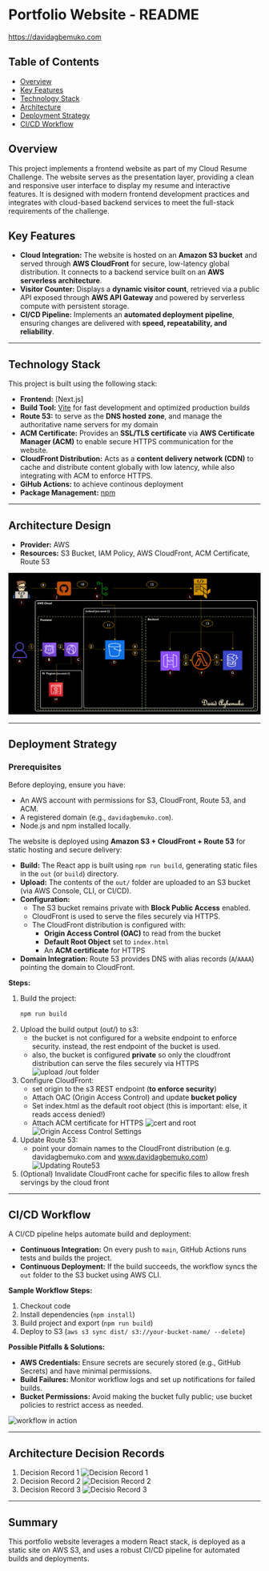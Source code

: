# Portfolio Website - README

https://davidagbemuko.com

## Table of Contents
- [Overview](#overview)
- [Key Features](#key-features)
- [Technology Stack](#technology-stack)
- [Architecture](#architecture)
- [Deployment Strategy](#deployment-strategy)
- [CI/CD Workflow](#cicd-workflow)


## Overview
This project implements a frontend website as part of my Cloud Resume Challenge. The website serves as the presentation layer, providing a clean and responsive user interface to display my resume and interactive features. It is designed with modern frontend development practices and integrates with cloud-based backend services to meet the full-stack requirements of the challenge.

## Key Features  

- **Cloud Integration:** The website is hosted on an **Amazon S3 bucket** and served through **AWS CloudFront** for secure, low-latency global distribution. It connects to a backend service built on an **AWS serverless architecture**.  
- **Visitor Counter:** Displays a **dynamic visitor count**, retrieved via a public API exposed through **AWS API Gateway** and powered by serverless compute with persistent storage.  
- **CI/CD Pipeline:** Implements an **automated deployment pipeline**, ensuring changes are delivered with **speed, repeatability, and reliability**.  

---

## Technology Stack

This project is built using the following stack:

- **Frontend:** [Next.js]
- **Build Tool:** [Vite](https://vitejs.dev/) for fast development and optimized production builds
- **Route 53:** to serve as the **DNS hosted zone**, and manage the authoritative name servers for my domain
- **ACM Certificate:** Provides an **SSL/TLS certificate** via **AWS Certificate Manager (ACM)** to enable secure HTTPS communication for the website.  
- **CloudFront Distribution:** Acts as a **content delivery network (CDN)** to cache and distribute content globally with low latency, while also integrating with ACM to enforce HTTPS.  
- **GiHub Actions:** to achieve continous deployment
- **Package Management:** [npm](https://www.npmjs.com/)

---
## Architecture Design
- **Provider:** AWS
- **Resources:** S3 Bucket, IAM Policy, AWS CloudFront, ACM Certificate, Route 53

![Architecture Diagram](image-2.png)

---

## Deployment Strategy

### Prerequisites
Before deploying, ensure you have:
- An AWS account with permissions for S3, CloudFront, Route 53, and ACM.
- A registered domain (e.g., `davidagbemuko.com`).
- Node.js and npm installed locally.

The website is deployed using **Amazon S3 + CloudFront + Route 53** for static hosting and secure delivery:

- **Build:** The React app is built using `npm run build`, generating static files in the `out` (or `build`) directory.
- **Upload:** The contents of the `out/` folder are uploaded to an S3 bucket (via AWS Console, CLI, or CI/CD).
- **Configuration:** 
  - The S3 bucket remains private with **Block Public Access** enabled.
  - CloudFront is used to serve the files securely via HTTPS.
  - The CloudFront distribution is configured with:
    - **Origin Access Control (OAC)** to read from the bucket
    - **Default Root Object** set to `index.html`
    - An **ACM certificate** for HTTPS
- **Domain Integration:** Route 53 provides DNS with alias records (`A`/`AAAA`) pointing the domain to CloudFront.

**Steps:**
1. Build the project:  
   ```bash
   npm run build
2. Upload the build output (out/) to s3:
    - the bucket is not configured for a website endpoint to enforce security. instead, the rest endpoint of the bucket is used.
    - also, the bucket is configured **private** so only the cloudfront distribution can serve the files securely via HTTPS
    ![upload /out folder](image-1.png)
3. Configure CloudFront:
    - set origin to the s3 REST endpoint (**to enforce security**)
    - Attach OAC (Origin Access Control) and update **bucket policy**
    - Set index.html as the default root object (this is important: else, it reads access denied!)
    - Attach ACM certificate for HTTPS
    ![cert and root](image-5.png)
    ![Origin Access Control Settings](image-3.png)
4. Update Route 53:
    - point your domain names to the CloudFront distribution (e.g. davidagbemuko.com and www.davidagbemuko.com)
    ![Updating Route53](image-7.png)
5. (Optional) Invalidate CloudFront cache for specific files to allow fresh servings by the cloud front
    
---

## CI/CD Workflow

A CI/CD pipeline helps automate build and deployment:

- **Continuous Integration:** On every push to `main`, GitHub Actions runs tests and builds the project.
- **Continuous Deployment:** If the build succeeds, the workflow syncs the `out` folder to the S3 bucket using AWS CLI.

**Sample Workflow Steps:**
1. Checkout code
2. Install dependencies (`npm install`)
4. Build project and export (`npm run build`)
5. Deploy to S3 (`aws s3 sync dist/ s3://your-bucket-name/ --delete`)

**Possible Pitfalls & Solutions:**
- **AWS Credentials:** Ensure secrets are securely stored (e.g., GitHub Secrets) and have minimal permissions.
- **Build Failures:** Monitor workflow logs and set up notifications for failed builds.
- **Bucket Permissions:** Avoid making the bucket fully public; use bucket policies to restrict access as needed.

![workflow in action](image.png)

---
## Architecture Decision Records
1. Decision Record 1
![Decision Record 1](image-4.png)
2. Decision Record 2
![Decision Record 2](image-8.png)
3. Decision Record 3
![Decisio Record 3](image-9.png)

---
## Summary

This portfolio website leverages a modern React stack, is deployed as a static site on AWS S3, and uses a robust CI/CD pipeline for automated builds and deployments.
